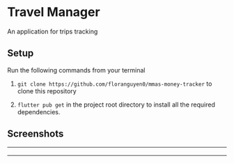 # Travel Manager

An application for trips tracking

## Setup

Run the following commands from your terminal

1. `git clone https://github.com/floranguyen0/mmas-money-tracker` to clone this repository

2. `flutter pub get` in the project root directory to install all the required dependencies.

## Screenshots

<table width="100%">
  <tbody>
    <tr>
      <td width="1%"><img src=""/></td>
      <td width="1%"><img src=""/></td>
       <td width="1%"><img src=""/></td>
    </tr>
    <tr>
      <td width="1%"><img src=""/></td>
      <td width="1%"><img src=""/></td>
       <td width="1%"><img src=""/></td>
    </tr>
    <tr>
      <td width="1%"><img src=""/></td>
      <td width="1%"><img src=""/></td>
       <td width="1%"><img src=""/></td>
    </tr>
  </tbody>
</table>


